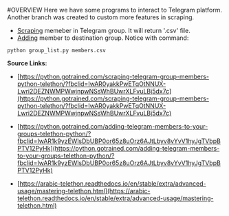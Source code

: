#OVERVIEW
Here we have some programs to interact to Telegram platform. Another branch was created to custom more features in scraping.

- [Scraping](/crafts/client_tele.py) memeber in Telegram group. It will return '.csv' file.
- [Adding](/crafts/group_list.py) member to destination group. Notice with command:

```
python group_list.py members.csv
```

**Source Links:**

- [https://python.gotrained.com/scraping-telegram-group-members-python-telethon/?fbclid=IwAR0yakkPwETqOtNNUX-Lwri2DEZNWMPWwjnpwNSsWhBUwrXLFvuLBj5dx7c](https://python.gotrained.com/scraping-telegram-group-members-python-telethon/?fbclid=IwAR0yakkPwETqOtNNUX-Lwri2DEZNWMPWwjnpwNSsWhBUwrXLFvuLBj5dx7c)

- [https://python.gotrained.com/adding-telegram-members-to-your-groups-telethon-python/?fbclid=IwAR1k9yzEWlsDbUBP0or65z8uOrz6AJtLbyv8vYvV1hyJgTVbpBPTV12PyHk](https://python.gotrained.com/adding-telegram-members-to-your-groups-telethon-python/?fbclid=IwAR1k9yzEWlsDbUBP0or65z8uOrz6AJtLbyv8vYvV1hyJgTVbpBPTV12PyHk)

- [https://arabic-telethon.readthedocs.io/en/stable/extra/advanced-usage/mastering-telethon.html](https://arabic-telethon.readthedocs.io/en/stable/extra/advanced-usage/mastering-telethon.html)
